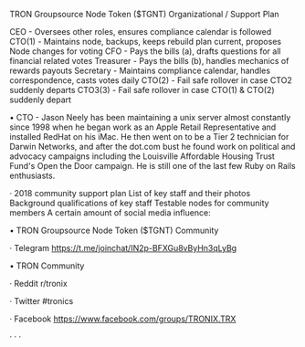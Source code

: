 TRON Groupsource Node Token ($TGNT)  Organizational / Support Plan


CEO - Oversees other roles, ensures compliance calendar is followed
CTO(1) - Maintains node, backups, keeps rebuild plan current, proposes Node changes for voting
CFO - Pays the bills (a), drafts questions for all financial related votes
Treasurer - Pays the bills (b), handles mechanics of rewards payouts
Secretary - Maintains compliance calendar, handles correspondence, casts votes daily
CTO(2) - Fail safe rollover in case CTO2 suddenly departs
CTO3(3) - Fail safe rollover in case CTO(1) & CTO(2) suddenly depart



• CTO - Jason Neely has been maintaining a unix server almost constantly since 1998 when he began work as an Apple 
Retail Representative and installed RedHat on his iMac. He then went on to be a Tier 2 technician for Darwin 
Networks, and after the dot.com bust he found work on political and advocacy campaigns including the Louisville 
Affordable Housing Trust Fund's Open the Door campaign. He is still one of the last few Ruby on Rails enthusiasts.


· 2018 community support plan
    List of key staff and their photos
    Background qualifications of key staff
    Testable nodes for community members
    A certain amount of social media influence:




• TRON Groupsource Node Token ($TGNT) Community

· Telegram
https://t.me/joinchat/IN2p-BFXGu8vByHn3qLyBg


• TRON Community

· Reddit
r/tronix

· Twitter
#tronics

· Facebook
https://www.facebook.com/groups/TRONIX.TRX

·
·
·
